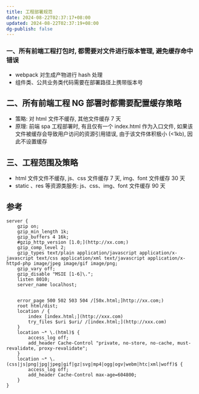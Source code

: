 ```yaml
---
title: 工程部署规范
date: 2024-08-22T02:37:17+08:00
updated: 2024-08-22T02:37:19+08:00
dg-publish: false
---
```


### 一、所有前端工程打包时, 都需要对文件进行版本管理, 避免缓存命中错误

- webpack 对生成产物进行 hash 处理
- 组件类、公共业务类代码需要在部署路径上携带版本号

## 二、所有前端工程 NG 部署时都需要配置缓存策略

- 策略: 对 html 文件不缓存, 其他文件缓存 7 天 
- 原理: 前端 spa 工程部署时, 有且仅有一个 index.html 作为入口文件, 如果该文件被缓存会导致用户访问的资源引用错误, 由于该文件体积极小 (<1kb), 因此不设置缓存

##  三、工程范围及策略

- html 文件文件不缓存, js、css 文件缓存 7 天, img、font 文件缓存 30 天
- static 、res 等资源类服务: js、css、img、font 文件缓存 90 天 

## 参考  

```
server {
    gzip on;
    gzip_min_length 1k;
    gzip_buffers 4 16k;
    #gzip_http_version [1.0;](http://xx.com;)
    gzip_comp_level 2;
    gzip_types text/plain application/javascript application/x-javascript text/css application/xml text/javascript application/x-httpd-php image/jpeg image/gif image/png;
    gzip_vary off;
    gzip_disable "MSIE [1-6]\.";
    listen 8010;
    server_name localhost;
 
 
    error_page 500 502 503 504 /[50x.html;]http://xx.com;)
    root html/dist;
    location / {
        index [index.html;](http://xxx.com)
        try_files $uri $uri/ /[index.html;](http://xxx.com)
    }
    location ~* \.(html)$ {
        access_log off;
        add_header Cache-Control "private, no-store, no-cache, must-revalidate, proxy-revalidate";
    }
    location ~* \.(css|js|png|jpg|jpeg|gif|gz|svg|mp4|ogg|ogv|webm|htc|xml|woff)$ {
        access_log off;
        add_header Cache-Control max-age=604800;
    }
}
```
